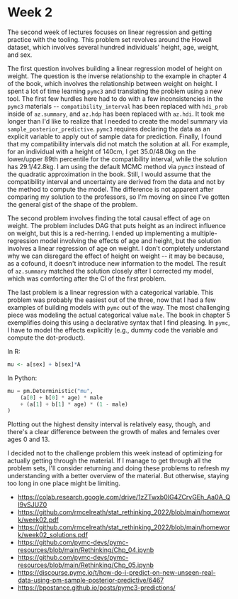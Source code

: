 # Week 2

The second week of lectures focuses on linear regression and getting practice with the tooling. This problem set revolves around the Howell dataset, which involves several hundred individuals' height, age, weight, and sex.

The first question involves building a linear regression model of height on weight. The question is the inverse relationship to the example in chapter 4 of the book, which involves the relationship between weight on height. I spent a lot of time learning `pymc3` and translating the problem using a new tool. The first few hurdles here had to do with a few inconsistencies in the `pymc3` materials -- `compatibility_interval` has been replaced with `hdi_prob` inside of `az.summary`, and `az.hdp` has been replaced with `az.hdi`. It took me longer than I'd like to realize that I needed to create the model summary via `sample_posterior_predictive`. `pymc3` requires declaring the data as an explicit variable to apply out of sample data for prediction. Finally, I found that my compatibility intervals did not match the solution at all. For example, for an individual with a height of 140cm, I get 35.0/48.0kg on the lower/upper 89th percentile for the compatibility interval, while the solution has 29.1/42.8kg. I am using the default MCMC method via `pymc3` instead of the quadratic approximation in the book. Still, I would assume that the compatibility interval and uncertainty are derived from the data and not by the method to compute the model. The difference is not apparent after comparing my solution to the professors, so I'm moving on since I've gotten the general gist of the shape of the problem.

The second problem involves finding the total causal effect of age on weight. The problem includes DAG that puts height as an indirect influence on weight, but this is a red-herring. I ended up implementing a multiple-regression model involving the effects of age and height, but the solution involves a linear regression of age on weight. I don't completely understand why we can disregard the effect of height on weight -- it may be because, as a cofound, it doesn't introduce new information to the model. The result of `az.summary` matched the solution closely after I corrected my model, which was comforting after the CI of the first problem.

The last problem is a linear regression with a categorical variable. This problem was probably the easiest out of the three, now that I had a few examples of building models with `pymc` out of the way. The most challenging piece was modeling the actual categorical value `male`. The book in chapter 5 exemplifies doing this using a declarative syntax that I find pleasing. In `pymc`, I have to model the effects explicitly (e.g., dummy code the variable and compute the dot-product).

In R:

```R
mu <- a[sex] + b[sex]*A
```

In Python:

```python
mu = pm.Deterministic("mu",
    (a[0] + b[0] * age) * male
    + (a[1] + b[1] * age) * (1 - male)
)
```

Plotting out the highest density interval is relatively easy, though, and there's a clear difference between the growth of males and females over ages 0 and 13.

I decided not to the challenge problem this week instead of optimizing for actually getting through the material. If I manage to get through all the problem sets, I'll consider returning and doing these problems to refresh my understanding with a better overview of the material. But otherwise, staying too long in one place might be limiting.

- https://colab.research.google.com/drive/1zZTwxb0IG4ZCrvGEh_Aa0A_QI9vSJUZ0
- https://github.com/rmcelreath/stat_rethinking_2022/blob/main/homework/week02.pdf
- https://github.com/rmcelreath/stat_rethinking_2022/blob/main/homework/week02_solutions.pdf
- https://github.com/pymc-devs/pymc-resources/blob/main/Rethinking/Chp_04.ipynb
- https://github.com/pymc-devs/pymc-resources/blob/main/Rethinking/Chp_05.ipynb
- https://discourse.pymc.io/t/how-do-i-predict-on-new-unseen-real-data-using-pm-sample-posterior-predictive/6467
- https://bpostance.github.io/posts/pymc3-predictions/
